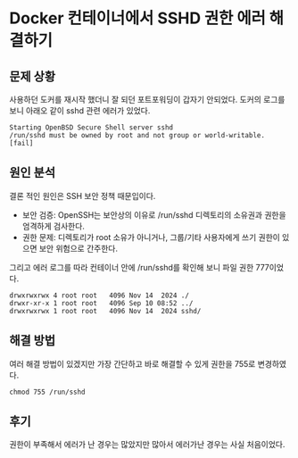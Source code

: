# Docker 컨테이너에서 SSHD 권한 에러 해결하기

## 문제 상황

사용하던 도커를 재시작 했더니 잘 되던 포트포워딩이 갑자기 안되었다. 도커의 로그를 보니 아래오 같이 sshd 관련 에러가 있었다.

```plaintext
Starting OpenBSD Secure Shell server sshd 
/run/sshd must be owned by root and not group or world-writable. [fail]
```

## 원인 분석

결론 적인 원인은 SSH 보안 정책 때문입이다.

- 보안 검증: OpenSSH는 보안상의 이유로 /run/sshd 디렉토리의 소유권과 권한을 엄격하게 검사한다.
- 권한 문제: 디렉토리가 root 소유가 아니거나, 그룹/기타 사용자에게 쓰기 권한이 있으면 보안 위험으로 간주한다.

그리고 에러 로그를 따라 컨테이너 안에 /run/sshd를 확인해 보니 파일 권한 777이었다.

```shell
drwxrwxrwx 4 root root   4096 Nov 14  2024 ./
drwxr-xr-x 1 root root   4096 Sep 10 08:52 ../
drwxrwxrwx 1 root root   4096 Nov 14  2024 sshd/
```

## 해결 방법

여러 해결 방법이 있겠지만 가장 간단하고 바로 해결할 수 있게 권한을 755로 변경하였다.

```shell
chmod 755 /run/sshd
```

## 후기

권한이 부족해서 에러가 난 경우는 많았지만 많아서 에러가난 경우는 사실 처음이었다.

